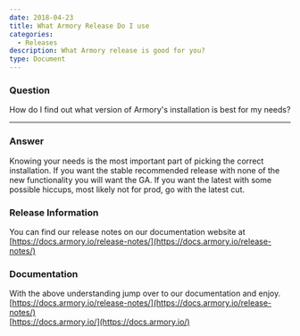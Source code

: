 ```yaml
---
date: 2018-04-23
title: What Armory Release Do I use
categories:
  - Releases
description: What Armory release is good for you?
type: Document
---
```


### Question
How do I find out what version of Armory's installation is best for my needs?

***

### Answer
Knowing your needs is the most important part of picking the correct installation.  If you want the stable recommended release with none of the new functionality you will want the GA. If you want the latest with some possible hiccups, most likely not for prod, go with the latest cut.

### Release Information
You can find our release notes on our documentation website at [https://docs.armory.io/release-notes/](https://docs.armory.io/release-notes/)

### Documentation
With the above understanding jump over to our documentation and enjoy.
[https://docs.armory.io/release-notes/](https://docs.armory.io/release-notes/)<br />
[https://docs.armory.io/](https://docs.armory.io/)


